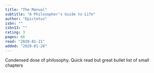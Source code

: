 ```yaml
---
title: "The Manual"
subtitle: "A Philosopher's Guide to Life"
author: "Epictetus"
isbn: ""
isbn13: ""
rating: 3
pages: 66
read: "2020-01-21"
added: "2020-01-20"
---
```

Condensed dose of philosophy. Quick read but great bullet list of small chapters
